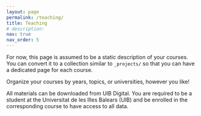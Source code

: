 ```yaml
---
layout: page
permalink: /teaching/
title: Teaching
# description:
nav: true
nav_order: 5
---
```


For now, this page is assumed to be a static description of your courses. You can convert it to a collection similar to `_projects/` so that you can have a dedicated page for each course.

Organize your courses by years, topics, or universities, however you like!

All materials can be downloaded from UIB Digital. You are required to be a student at the Universitat de les Illes Balears (UIB) and be enrolled in the corresponding course to have access to all data.
